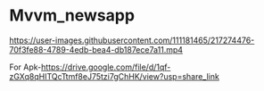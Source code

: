 # Mvvm_newsapp

https://user-images.githubusercontent.com/111181465/217274476-70f3fe88-4789-4edb-bea4-db187ece7a11.mp4

For Apk-https://drive.google.com/file/d/1qf-zGXq8qHITQcTtmf8eJ75tzi7gChHK/view?usp=share_link
